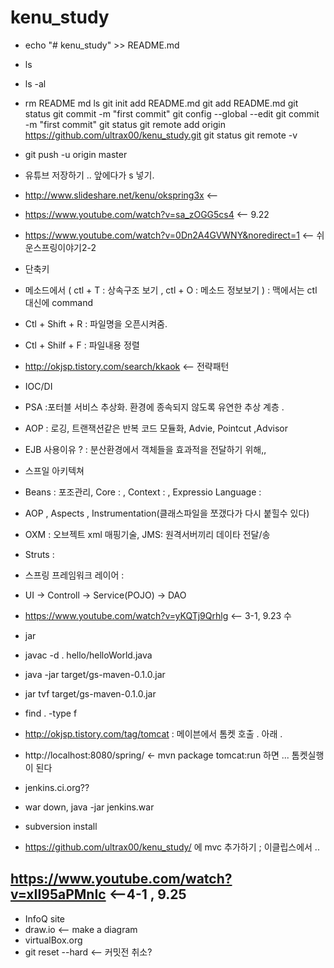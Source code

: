 # kenu_study
 * echo "# kenu_study" >> README.md
 * ls
 * ls -al
 * rm README md
ls
git init
add README.md 
git add README.md 
git status
git commit -m "first commit"
git config --global --edit
git commit -m "first commit"
git status
git remote add origin https://github.com/ultrax00/kenu_study.git
git status
git remote -v
* git push -u origin master

* 유튜브 저장하기 .. 앞에다가 s 넣기.
* http://www.slideshare.net/kenu/okspring3x  <--
* https://www.youtube.com/watch?v=sa_zOGG5cs4  <-- 9.22 
* https://www.youtube.com/watch?v=0Dn2A4GVWNY&noredirect=1 <-- 쉬운스프링이야기2-2
* 단축키
* 메소드에서 ( ctl + T : 상속구조 보기 , ctl + O : 메소드 정보보기  ) : 맥에서는 ctl 대신에 command
* Ctl + Shift + R :  파일명을 오픈시켜줌.
* Ctl + Shilf + F : 파일내용 정렬 
* http://okjsp.tistory.com/search/kkaok  <-- 전략패턴 
* IOC/DI
* PSA :포터블 서비스 추상화. 환경에 종속되지 않도록 유연한 추상 계층 .
* AOP : 로깅, 트랜잭션같은 반복 코드 모듈화, Advie, Pointcut ,Advisor
* EJB 사용이유 ? : 분산환경에서 객체들을 효과적을 전달하기 위해,, 
* 스프일 아키텍쳐 
* Beans : 포조관리, Core : , Context :  , Expressio  Language :
* AOP , Aspects , Instrumentation(클래스파일을 쪼갰다가 다시 붙힐수 있다)
* OXM : 오브젝트 xml 매핑기술, JMS: 원격서버끼리 데이타 전달/송
* Struts : 
* 스프링 프레임워크 레이어 : 
* UI -> Controll -> Service(POJO) -> DAO 
* https://www.youtube.com/watch?v=yKQTj9Qrhlg  <-- 3-1, 9.23 수 
* jar 
* javac -d . hello/helloWorld.java
* java -jar target/gs-maven-0.1.0.jar
* jar tvf target/gs-maven-0.1.0.jar
* find . -type f
* http://okjsp.tistory.com/tag/tomcat : 메이븐에서 톰켓 호출 . 아래 .
* http://localhost:8080/spring/  <-   mvn package tomcat:run  하면 ... 톰켓실행이 된다
* jenkins.ci.org??
* war down, java -jar jenkins.war 
* subversion install
* https://github.com/ultrax00/kenu_study/  에 mvc 추가하기 ; 이클립스에서 .. 
## https://www.youtube.com/watch?v=xII95aPMnIc <--4-1 , 9.25
* InfoQ  site
* draw.io   <-- make a diagram
* virtualBox.org
* git reset --hard    <-- 커밋전 취소?

